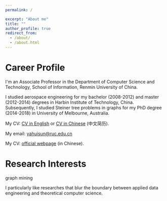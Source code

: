 ```yaml
---
permalink: /

excerpt: "About me"
title: ""
author_profile: true
redirect_from: 
  - /about/
  - /about.html
---
```


# Career Profile

I'm an Associate Professor in the Department of Computer Science and Technology, School of Information, Renmin University of China.

I studied aerospace engineering for my bachelor (2008-2012) and master (2012-2014) degrees in Harbin Institute of Technology, China.  Subsequently, I studied Steiner tree problems in graphs for my PhD degree (2014-2018) in University of Melbourne, Australia. 

<!-- I'm currently a Research Fellow in the School of Computer Science and Engineering at the Nanyang Technological University, Singapore.  -->

My CV: <a href="https://yahuisun.github.io/assets/CV_Yahui_SUN_EN.pdf" target="_blank" rel="nofollow">CV in English</a> or <a href="https://yahuisun.github.io/assets/CV_Yahui_SUN_CN.pdf" target="_blank" rel="nofollow">CV in Chinese</a> (中文简历).

My email: <span style="color:#52adc8"> yahuisun@ruc.edu.cn </span> 

My CV: <a href="http://info.ruc.edu.cn/jsky/szdw/ajxjgcx/jsjkxyjsx1/fjs2/f62321ff5ba948389f9c7493ccef6950.htm" target="_blank" rel="nofollow">official webpage</a> (in Chinese).




# Research Interests

graph mining

I particularly like researches that blur the boundary between applied data engineering and theoretical computer science.


<script type='text/javascript' id='clustrmaps' src='//cdn.clustrmaps.com/map_v2.js?cl=377eb8&w=286&t=tt&d=EpaE9uYYcSau9jvYUwapjNo6NPD94havBN3VBfhHpAQ&co=ffffff&cmo=e41a1c&cmn=4daf4a&ct=404040'></script>
